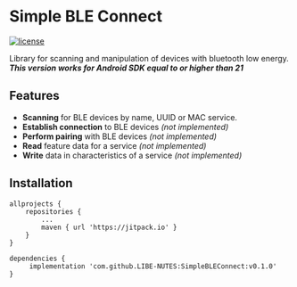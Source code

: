 # Simple BLE Connect
[![license](https://img.shields.io/github/license/mashape/apistatus.svg)](https://opensource.org/licenses/MIT)

Library for scanning and manipulation of devices with bluetooth low energy.
_**This version works for Android SDK equal to or higher than 21**_

## Features
* **Scanning** for BLE devices by name, UUID or MAC service.
* **Establish connection** to BLE devices _(not implemented)_
* **Perform pairing** with BLE devices _(not implemented)_
* **Read** feature data for a service _(not implemented)_
* **Write** data in characteristics of a service _(not implemented)_

## Installation
```
allprojects {
	repositories {
		...
		maven { url 'https://jitpack.io' }
	}
}
```

```
dependencies {
	 implementation 'com.github.LIBE-NUTES:SimpleBLEConnect:v0.1.0'
}
```
